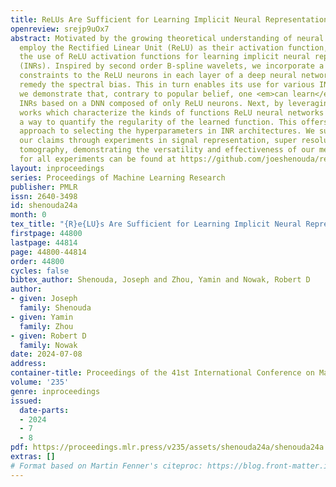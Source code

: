 ```yaml
---
title: ReLUs Are Sufficient for Learning Implicit Neural Representations
openreview: srejp9uOx7
abstract: Motivated by the growing theoretical understanding of neural networks that
  employ the Rectified Linear Unit (ReLU) as their activation function, we revisit
  the use of ReLU activation functions for learning implicit neural representations
  (INRs). Inspired by second order B-spline wavelets, we incorporate a set of simple
  constraints to the ReLU neurons in each layer of a deep neural network (DNN) to
  remedy the spectral bias. This in turn enables its use for various INR tasks. Empirically,
  we demonstrate that, contrary to popular belief, one <em>can learn</em> state-of-the-art
  INRs based on a DNN composed of only ReLU neurons. Next, by leveraging recent theoretical
  works which characterize the kinds of functions ReLU neural networks learn, we provide
  a way to quantify the regularity of the learned function. This offers a principled
  approach to selecting the hyperparameters in INR architectures. We substantiate
  our claims through experiments in signal representation, super resolution, and computed
  tomography, demonstrating the versatility and effectiveness of our method. The code
  for all experiments can be found at https://github.com/joeshenouda/relu-inrs.
layout: inproceedings
series: Proceedings of Machine Learning Research
publisher: PMLR
issn: 2640-3498
id: shenouda24a
month: 0
tex_title: "{R}e{LU}s Are Sufficient for Learning Implicit Neural Representations"
firstpage: 44800
lastpage: 44814
page: 44800-44814
order: 44800
cycles: false
bibtex_author: Shenouda, Joseph and Zhou, Yamin and Nowak, Robert D
author:
- given: Joseph
  family: Shenouda
- given: Yamin
  family: Zhou
- given: Robert D
  family: Nowak
date: 2024-07-08
address:
container-title: Proceedings of the 41st International Conference on Machine Learning
volume: '235'
genre: inproceedings
issued:
  date-parts:
  - 2024
  - 7
  - 8
pdf: https://proceedings.mlr.press/v235/assets/shenouda24a/shenouda24a.pdf
extras: []
# Format based on Martin Fenner's citeproc: https://blog.front-matter.io/posts/citeproc-yaml-for-bibliographies/
---
```

